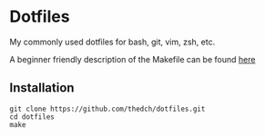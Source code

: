 # Dotfiles

My commonly used dotfiles for bash, git, vim, zsh, etc.

A beginner friendly description of the Makefile can be found
[here](https://danielhunter.io/dotfile-management/)

## Installation

```shell
git clone https://github.com/thedch/dotfiles.git
cd dotfiles
make
```
